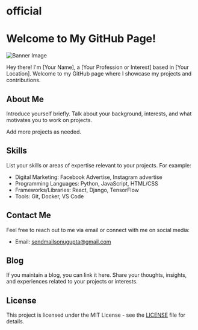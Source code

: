 # official
# Welcome to My GitHub Page!

![Banner Image](link_to_banner_image)

Hey there! I'm [Your Name], a [Your Profession or Interest] based in [Your Location]. Welcome to my GitHub page where I showcase my projects and contributions.

## About Me

Introduce yourself briefly. Talk about your background, interests, and what motivates you to work on projects.





Add more projects as needed.

## Skills

List your skills or areas of expertise relevant to your projects. For example:
- Digital Marketing: Facebook Advertise, Instagram advertise 
- Programming Languages: Python, JavaScript, HTML/CSS
- Frameworks/Libraries: React, Django, TensorFlow
- Tools: Git, Docker, VS Code

## Contact Me

Feel free to reach out to me via email or connect with me on social media:

- Email: [sendmailsonugupta@gmail.com](sendmailsonugupta@gmail.com)



## Blog

If you maintain a blog, you can link it here. Share your thoughts, insights, and experiences related to your projects or interests.

## License

This project is licensed under the MIT License - see the [LICENSE](LICENSE) file for details.
